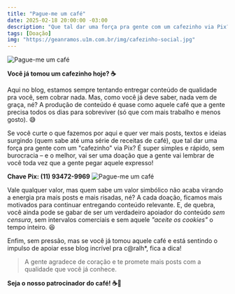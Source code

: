 ```yaml
---
title: "Pague-me um café"
date: 2025-02-18 20:00:00 -03:00
description: "Que tal dar uma força pra gente com um cafezinho via Pix? É super simples e rápido"
tags: [Doação]
img: "https://geanramos.u1m.com.br/img/cafezinho-social.jpg"
---
```


![Pague-me um café](https://geanramos.u1m.com.br/img/cafezinho-pix.jpg)

**Você já tomou um cafezinho hoje? ☕** 

Aqui no blog, estamos sempre tentando entregar conteúdo de qualidade pra você, sem cobrar nada. Mas, como você já deve saber, nada vem de graça, né?
A produção de conteúdo é quase como aquele café que a gente precisa todos os dias para sobreviver (só que com mais trabalho e menos gosto). 😅

Se você curte o que fazemos por aqui e quer ver mais posts, textos e ideias surgindo (quem sabe até uma série de receitas de café), que tal dar uma força pra gente com um "cafezinho" via Pix? É super simples e rápido, sem burocracia – e o melhor, vai ser uma doação que a gente vai lembrar de você toda vez que a gente pegar aquele expresso!

**Chave Pix: (11) 93472-9969**
![Pague-me um café](https://geanramos.u1m.com.br/img/qrcode-pix.png)

Vale qualquer valor, mas quem sabe um valor simbólico não acaba virando a energia pra mais posts e mais risadas, né? 
A cada doação, ficamos mais motivados para continuar entregando conteúdo relevante. E, de quebra, você ainda pode se gabar de ser um verdadeiro apoiador do conteúdo *sem censura*, sem intervalos comerciais e sem aquele _"aceite os cookies"_ o tempo inteiro. 😆

Enfim, sem pressão, mas se você já tomou aquele café e está sentindo o impulso de apoiar esse blog incrível pra c@ralh*, fica a dica!
> A gente agradece de coração e te promete mais posts com a qualidade que você já conhece.

**Seja o nosso patrocinador do café! ☕🤩**
